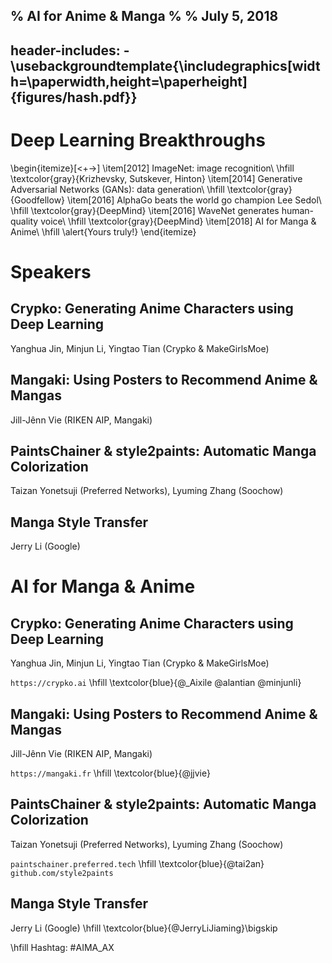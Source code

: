 % AI for Anime & Manga
% 
% July 5, 2018
---
header-includes:
    - \usebackgroundtemplate{\includegraphics[width=\paperwidth,height=\paperheight]{figures/hash.pdf}}
---

# Deep Learning Breakthroughs

\begin{itemize}[<+->]
\item[2012] ImageNet: image recognition\\ \hfill \textcolor{gray}{Krizhevsky, Sutskever, Hinton}
\item[2014] Generative Adversarial Networks (GANs): data generation\\ \hfill \textcolor{gray}{Goodfellow}
\item[2016] AlphaGo beats the world go champion Lee Sedol\\ \hfill \textcolor{gray}{DeepMind}
\item[2016] WaveNet generates human-quality voice\\ \hfill \textcolor{gray}{DeepMind}
\item[2018] AI for Manga \& Anime\\ \hfill \alert{Yours truly!}
\end{itemize}

# Speakers

## Crypko: Generating Anime Characters using Deep Learning

Yanghua Jin, Minjun Li, Yingtao Tian (Crypko & MakeGirlsMoe)

## Mangaki: Using Posters to Recommend Anime & Mangas

Jill-Jênn Vie (RIKEN AIP, Mangaki)

## PaintsChainer & style2paints: Automatic Manga Colorization

Taizan Yonetsuji (Preferred Networks), Lyuming Zhang (Soochow)

## Manga Style Transfer  

Jerry Li (Google)

# AI for Manga & Anime

## Crypko: Generating Anime Characters using Deep Learning

Yanghua Jin, Minjun Li, Yingtao Tian (Crypko & MakeGirlsMoe)

`https://crypko.ai` \hfill \textcolor{blue}{@\_Aixile @alantian @minjunli}

## Mangaki: Using Posters to Recommend Anime & Mangas

Jill-Jênn Vie (RIKEN AIP, Mangaki)

`https://mangaki.fr` \hfill \textcolor{blue}{@jjvie}

## PaintsChainer & style2paints: Automatic Manga Colorization

Taizan Yonetsuji (Preferred Networks), Lyuming Zhang (Soochow)

`paintschainer.preferred.tech` \hfill \textcolor{blue}{@tai2an}  
`github.com/style2paints`

## Manga Style Transfer  

Jerry Li (Google) \hfill \textcolor{blue}{@JerryLiJiaming}\bigskip

\hfill Hashtag: #AIMA_AX
